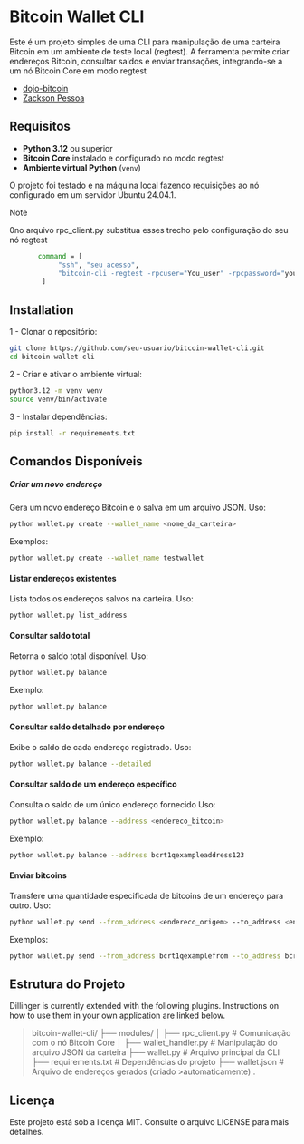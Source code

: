 # Bitcoin Wallet CLI

Este é um projeto simples de uma CLI para manipulação de uma carteira Bitcoin em um ambiente de teste local (regtest). A ferramenta permite criar endereços Bitcoin, consultar saldos e enviar transações, integrando-se a um nó Bitcoin Core em modo regtest

- [dojo-bitcoin](https://github.com/nrxschool/dojo-bitcoin/tree/main)
- [Zackson Pessoa](https://github.com/ZacksonPessoa)

## Requisitos

- **Python 3.12** ou superior  
- **Bitcoin Core** instalado e configurado no modo regtest  
- **Ambiente virtual Python** (`venv`)

O projeto foi testado e na máquina local fazendo requisições ao nó configurado em um servidor Ubuntu 24.04.1.

> [!NOTE] 
> 0no arquivo rpc_client.py 
> substitua esses trecho pelo configuração do seu nó regtest
```sh 
       command = [
            "ssh", "seu acesso",
            "bitcoin-cli -regtest -rpcuser="You_user" -rpcpassword="you_password" getnewaddress"
        ]
```





## Installation

1 - Clonar o repositório:

```sh
git clone https://github.com/seu-usuario/bitcoin-wallet-cli.git
cd bitcoin-wallet-cli
```

2 - Criar e ativar o ambiente virtual:

```sh
python3.12 -m venv venv
source venv/bin/activate
```
3 - Instalar dependências:

```sh
pip install -r requirements.txt
```

## Comandos Disponíveis


##### Criar um novo endereço

Gera um novo endereço Bitcoin e o salva em um arquivo JSON.
Uso:
```sh
python wallet.py create --wallet_name <nome_da_carteira>
```
Exemplos:
```sh
python wallet.py create --wallet_name testwallet
```
#### Listar endereços existentes
Lista todos os endereços salvos na carteira.
Uso:

```sh
python wallet.py list_address
```
#### Consultar saldo total
Retorna o saldo total disponível.
Uso:
```sh
python wallet.py balance
```
Exemplo: 
```sh
python wallet.py balance
```

#### Consultar saldo detalhado por endereço
Exibe o saldo de cada endereço registrado.
Uso:
```sh
python wallet.py balance --detailed
```

#### Consultar saldo de um endereço específico
Consulta o saldo de um único endereço fornecido
Uso:
```sh
python wallet.py balance --address <endereco_bitcoin>
```
Exemplo:
```sh
python wallet.py balance --address bcrt1qexampleaddress123
```
#### Enviar bitcoins
Transfere uma quantidade especificada de bitcoins de um endereço para outro.
Uso:
```sh
python wallet.py send --from_address <endereco_origem> --to_address <endereco_destino> --amount <quantidade>
```
Exemplos:
```sh
python wallet.py send --from_address bcrt1qexamplefrom --to_address bcrt1qexampleto --amount 1.0
```



## Estrutura do Projeto

Dillinger is currently extended with the following plugins.
Instructions on how to use them in your own application are linked below.
> bitcoin-wallet-cli/
>├── modules/
>│   ├── rpc_client.py         # Comunicação com o nó Bitcoin Core
>│   ├── wallet_handler.py     # Manipulação do arquivo JSON da carteira
>├── wallet.py                 # Arquivo principal da CLI
>├── requirements.txt          # Dependências do projeto
>├── wallet.json               # Arquivo de endereços gerados (criado >automaticamente)
.



## Licença

Este projeto está sob a licença MIT. Consulte o arquivo LICENSE para mais detalhes.
